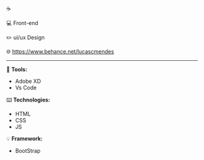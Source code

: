 :coffee:

:computer: Front-end

:pencil2: ui/ux Design 

:globe_with_meridians: https://www.behance.net/lucascmendes

------------------------------------------------------------

:wrench: <b>Tools:</b>
- Adobe XD
- Vs Code

:keyboard: <b>Technologies:</b>
- HTML
- CSS
- JS

:bulb: <b>Framework:</b>
- BootStrap


<!--
**LucasUnlimited/LucasUnlimited** is a ✨ _special_ ✨ repository because its `README.md` (this file) appears on your GitHub profile.

Here are some ideas to get you started:

- 🔭 I’m currently working on ...
- 🌱 I’m currently learning ...
- 👯 I’m looking to collaborate on ...
- 🤔 I’m looking for help with ...
- 💬 Ask me about ...
- 📫 How to reach me: ...
- 😄 Pronouns: ...
- ⚡ Fun fact: ...
-->
